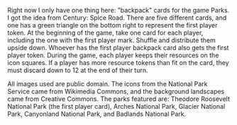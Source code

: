 Right now I only have one thing here: "backpack" cards for the game Parks. I got the idea from Century: Spice Road. There are five different cards, and one has a green triangle on the bottom right to represent the first player token. At the beginning of the game, take one card for each player, including the one with the first player mark. Shuffle and distribute them upside down. Whoever has the first player backpack card also gets the first player token. During the game, each player keeps their resources on the icon squares. If a player has more resource tokens than fit on the card, they must discard down to 12 at the end of their turn.

All images used are public domain. The icons from the National Park Service came from Wikimedia Commons, and the background landscapes came from Creative Commons. The parks featured are: Theodore Roosevelt National Park (the first player card), Arches National Park, Glacier National Park, Canyonland National Park, and Badlands National Park.
